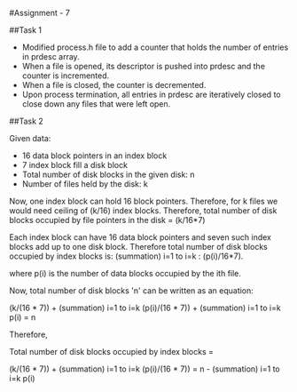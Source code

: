 #Assignment - 7

##Task 1
* Modified process.h file to add a counter that holds the number of entries in prdesc array.
* When a file is opened, its descriptor is pushed into prdesc and the counter is incremented.
* When a file is closed, the counter is decremented.
* Upon process termination, all entries in prdesc are iteratively closed to close down any files that were left open.

##Task 2

Given data:
  * 16 data block pointers in an index block
  * 7 index block fill a disk block
  * Total number of disk blocks in the given disk: n
  * Number of files held by the disk: k

Now, one index block can hold 16 block pointers. Therefore, for k files we would need ceiling of (k/16) index blocks.
Therefore, total number of disk blocks occupied by file pointers in the disk = (k/16*7)

Each index block can have 16 data block pointers and seven such index blocks add up to one disk block. Therefore total number of disk blocks occupied by index blocks is: (summation) i=1 to i=k : (p(i)/16*7).

 where p(i) is the number of data blocks occupied by the ith file.

Now, total number of disk blocks 'n' can be written as an equation:


(k/(16 * 7)) + (summation) i=1 to i=k (p(i)/(16 * 7)) + (summation) i=1 to i=k p(i) = n




Therefore,

Total number of disk blocks occupied by index blocks = 

(k/(16 * 7)) + (summation) i=1 to i=k (p(i)/(16 * 7)) = n - (summation) i=1 to i=k p(i)









